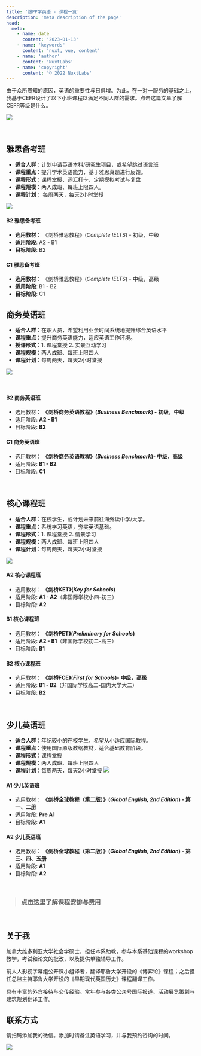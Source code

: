 ```yaml
---
title: '跟PP学英语 - 课程一览'
description: 'meta description of the page'
head:
  meta:
    - name: date
      content: '2023-01-13'
    - name: 'keywords'
      content: 'nuxt, vue, content'
    - name: 'author'
      content: 'NuxtLabs'
    - name: 'copyright'
      content: '© 2022 NuxtLabs'
---
```



由于众所周知的原因，英语的重要性与日俱增。为此，在一对一服务的基础之上，我基于CEFR设计了以下小班课程以满足不同人群的需求。点击这篇文章了解CEFR等级是什么。

![](https://files.mdnice.com/user/1365/bb739c29-c616-4d8c-8a1e-f5d4f049eb76.png)

<br>

## 雅思备考班
- **适合人群**：计划申请英语本科/研究生项目，或希望跳过语言班
- **课程重点**：提升学术英语能力，基于雅思真题进行反馈。
- **课程形式**：课程堂授、词汇打卡、定期模拟考试与复盘 
- **课程规模**：两人成班、每班上限四人。
- **课程计划**： 每周两天，每天2小时堂授


![](https://files.mdnice.com/user/1365/15e8636e-953a-44d9-b6d3-997c41b848b8.png)

#### B2 雅思备考班
- **选用教材**： 《剑桥雅思教程》(*Complete IELTS*) - 初级，中级
- **适用阶段**: A2 - B1
- **目标阶段**: B2

#### C1 雅思备考班
- **选用教材**： 《剑桥雅思教程》(*Complete IELTS*) - 中级，高级
- **适用阶段**: B1 - B2
- **目标阶段**: C1

## 商务英语班
- **适合人群**：在职人员，希望利用业余时间系统地提升综合英语水平
- **课程重点**：提升商务英语能力，适应英语工作环境。
- **授课形式**：1. 课程堂授 2. 实景互动学习
- **课程规模**：两人成班、每班上限四人
- **课程计划**：每周两天，每天2小时堂授

![](https://files.mdnice.com/user/1365/cc7b30ff-5175-444a-9695-6c5affff56b0.png)

<br>

#### B2 商务英语班
- 选用教材： **《剑桥商务英语教程》(*Business Benchmark*) - 初级，中级**
- 适用阶段: **A2 - B1**
- 目标阶段: **B2**

#### C1 商务英语班
- 选用教材： **《剑桥商务英语教程》(*Business Benchmark*)- 中级，高级**
- 适用阶段: **B1 - B2**
- 目标阶段: **C1**

<br>

## 核心课程班
- **适合人群**：在校学生，或计划未来前往海外读中学/大学。
- **课程重点**：系统学习英语，夯实英语基础。
- **课程形式**：1. 课程堂授 2. 情景学习
- **课程规模**：两人成班、每班上限四人
- **课程计划**：每周两天，每天2小时堂授

![](https://files.mdnice.com/user/1365/9af5dbb3-b50e-48c3-a29e-d12d9432eff9.png)

#### A2 核心课程班
- 选用教材： **《剑桥KET》(*Key for Schools*)**
- 适用阶段: **A1 - A2**（非国际学校小四-初三）
- 目标阶段: **A2**

#### B1 核心课程班
- 选用教材： **《剑桥PET》(*Preliminary for Schools*)**
- 适用阶段: **A2 - B1**（非国际学校初二-高三）
- 目标阶段: **B1**

#### B2 核心课程班
- 选用教材： **《剑桥FCE》(*First for Schools*)- 中级，高级**
- 适用阶段: **B1 - B2**（非国际学校高二-国内大学大二）
- 目标阶段: **B2**

<br>

## 少儿英语班
- **适合人群**：年纪较小的在校学生，希望从小适应国际教程。
- **课程重点**：使用国际原版教纲教材，适合基础教育阶段。
- **课程形式**：课程堂授
- **课程规模**：两人成班、每班上限四人
- **课程计划**：每周两天，每天2小时堂授
![](https://files.mdnice.com/user/1365/ab3ee352-214a-4e77-9bd5-7be7bd5305f1.png)

#### A1 少儿英语班
- 选用教材： **《剑桥全球教程（第二版）》(*Global English, 2nd Edition*) - 第一、二册**
- 适用阶段: **Pre A1**
- 目标阶段: **A1**

#### A2 少儿英语班
- 选用教材： **《剑桥全球教程（第二版）》(*Global English, 2nd Edition*) - 第三、四、五册**
- 适用阶段: **A1**
- 目标阶段: **A2**

<br>

> ### 点击这里了解课程安排与费用

<br>



## 关于我
加拿大维多利亚大学社会学硕士，担任本系助教，参与本系基础课程的workshop教学，考试和论文的批改，以及提供单独辅导工作。

前人人影视字幕组公开课小组译者，翻译耶鲁大学开设的《博弈论》课程；之后担任总监主持耶鲁大学开设的《早期现代英国历史》课程翻译工作。

具有丰富的外宾接待与交传经验。常年参与各类公众号国际报道、活动展览策划与建筑规划翻译工作。


## 联系方式
请扫码添加我的微信。添加时请备注英语学习，并与我预约咨询的时间。

![](https://files.mdnice.com/user/1365/db4fa854-5903-4e8d-a496-687324e06cd0.png)



